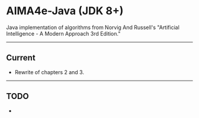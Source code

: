 # AIMA4e-Java (JDK 8+)
Java implementation of algorithms from Norvig And Russell's "Artificial Intelligence - A Modern Approach 3rd Edition."

---

## Current
* Rewrite of chapters 2 and 3.

---

## TODO
*


